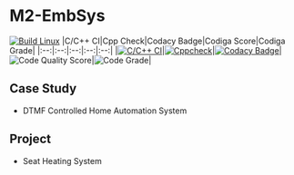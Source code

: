 # M2-EmbSys
[![Build Linux](https://github.com/Vartik-Vats/M2-EmbSys/actions/workflows/Build%20Linux.yml/badge.svg)](https://github.com/Vartik-Vats/M2-EmbSys/actions/workflows/Build%20Linux.yml)
|C/C++ CI|Cpp Check|Codacy Badge|Codiga Score|Codiga Grade|
|:--:|:--:|:--:|:--:|:--:|
|[![C/C++ CI](https://github.com/Vartik-Vats/M2-EmbSys/actions/workflows/main.yml/badge.svg)](https://github.com/Vartik-Vats/M2-EmbSys/actions/workflows/main.yml)|[![Cppcheck](https://github.com/Vartik-Vats/M2-EmbSys/actions/workflows/cpp.yml/badge.svg)](https://github.com/Vartik-Vats/M2-EmbSys/actions/workflows/cpp.yml)|[![Codacy Badge](https://app.codacy.com/project/badge/Grade/51ec5cf4bbc24ecd93e5b7afd7a99ced)](https://www.codacy.com/gh/Vartik-Vats/M2-EmbSys/dashboard?utm_source=github.com&amp;utm_medium=referral&amp;utm_content=Vartik-Vats/M2-EmbSys&amp;utm_campaign=Badge_Grade)|![Code Quality Score](https://api.codiga.io/project/31647/score/svg)|![Code Grade](https://api.codiga.io/project/31647/status/svg)|
## Case Study
-   DTMF Controlled Home Automation System 
## Project
-   Seat Heating System
